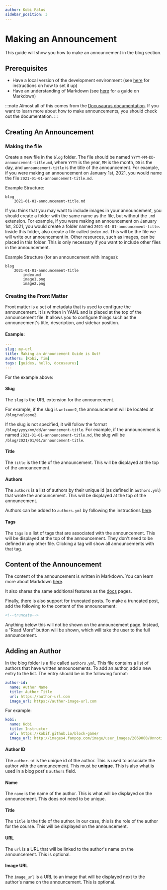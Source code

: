 ```yaml
---
author: Kobi Falus
sidebar_position: 3
---
```


# Making an Announcement

This guide will show you how to make an announcement in the blog section.

## Prerequisites

- Have a local version of the development environment (see [here](getting_started.md) for instructions on how to set it up)
- Have an understanding of Markdown (see [here](markdown_tutorial.md) for a guide on Markdown)

:::note
Almost all of this comes from the [Docusaurus documentation](https://docusaurus.io/docs/blog). If you want to learn more about how to make announcements, you should check out the documentation.
:::

## Creating An Announcement

### Making the file

Create a new file in the `blog` folder. The file should be named `YYYY-MM-DD-announcement-title.md`, where `YYYY` is the year, `MM` is the month, `DD` is the day, and `announcement-title` is the title of the announcement. For example, if you were making an announcement on January 1st, 2021, you would name the file `2021-01-01-announcement-title.md`.

Example Structure:

```text
blog
    2021-01-01-announcement-title.md
```

If you think that you may want to include images in your announcement, you should create a folder with the same name as the file, but without the `.md` extension. For example, if you were making an announcement on January 1st, 2021, you would create a folder named `2021-01-01-announcement-title`. Inside this folder, also create a file called `index.md`. This will be the file we will write our announcement in. Other resources, such as images, can be placed in this folder. This is only necessary if you want to include other files in the announcement.

Example Structure (for an announcement with images):

```text
blog
    2021-01-01-announcement-title
        index.md
        image1.png
        image2.png
```

### Creating the Front Matter

Front matter is a set of metadata that is used to configure the announcement. It is written in YAML and is placed at the top of the announcement file. It allows you to configure things such as the announcement's title, description, and sidebar position.

#### Example:

```yaml
---
slug: my-url
title: Making an Announcement Guide is Out!
authors: [Kobi, Tim]
tags: [guides, hello, docusaurus]
---
```

For the example above:

#### Slug
The `slug` is the URL extension for the announcement. 

For example, if the slug is `welcome2`, the announcement will be located at `/blog/welcome2`. 

If the slug is not specified, it will follow the format `/blog/yyyy/mm/dd/announcement-title`. For example, if the announcement is named `2021-01-01-announcement-title.md`, the slug will be `/blog/2021/01/01/announcement-title`.

#### Title
The `title` is the title of the announcement. This will be displayed at the top of the announcement.

#### Authors
The `authors` is a list of authors by their unique id (as defined in `authors.yml`) that wrote the announcement. This will be displayed at the top of the announcement. 

Authors can be added to `authors.yml` by following the instructions [here](#adding-an-author).

#### Tags
The `tags` is a list of tags that are associated with the announcement. This will be displayed at the top of the announcement. They don't need to be defined in any other file. Clicking a tag will show all announcements with that tag.


## Content of the Announcement

The content of the announcement is written in Markdown. You can learn more about Markdown [here](markdown_tutorial.md).

It also shares the same additional features as the [docs](making_a_guide.md) pages.

Finally, there is also support for truncated posts. To make a truncated post, add the following to the content of the announcement:

```markdown
<!--truncate-->
```

Anything below this will not be shown on the announcement page. Instead, a "Read More" button will be shown, which will take the user to the full announcement.

## Adding an Author

In the blog folder is a file called `authors.yml`. This file contains a list of authors that have written announcements. To add an author, add a new entry to the list. The entry should be in the following format:

```yaml
author-id:
  name: Author Name
  title: Author Title
  url: https://author-url.com
  image_url: https://author-image-url.com
```

For example:

```yaml
kobi:
  name: Kobi
  title: Instructor
  url: https://kobif.github.io/block-game/
  image_url: http://images4.fanpop.com/image/user_images/2069000/Unnoticed-2069013_266_394.jpg
```

#### Author ID
The `author-id` is the unique id of the author. This is used to associate the author with the announcement. This must be **unique**.
This is also what is used in a blog post's `authors` field.

#### Name
The `name` is the name of the author. This is what will be displayed on the announcement. This does not need to be unique.

#### Title
The `title` is the title of the author. In our case, this is the role of the author for the course. This will be displayed on the announcement.

#### URL
The `url` is a URL that will be linked to the author's name on the announcement. This is optional.

#### Image URL
The `image_url` is a URL to an image that will be displayed next to the author's name on the announcement. This is optional.